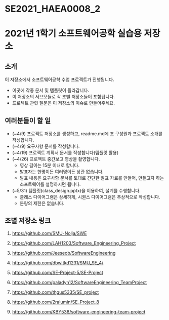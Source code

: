 # SE2021_HAEA0008_2
2021년 1학기 소프트웨어공학 실습용 저장소
===========


소개
---

이 저장소에서 소프트웨어공학 수업 프로젝트가 진행됩니다.

- 이곳에 각종 문서 및 템플릿이 올라갑니다.
- 이 저장소의 서브모듈로 각 조별 저장소들이 포함됩니다.
- 프로젝트 관련 질문은 이 저장소의 이슈로 만들어주세요.

여러분들이 할 일
---

+ (~4/9) 프로젝트 저장소를 생성하고, readme.md에 조 구성원과 프로젝트 소개를 작성합니다.
+ (~4/9) 요구사항 문서를 작성합니다.
+ (~4/19) 프로젝트 계획서 문서를 작성합니다(템플릿 활용)
+ (~4/26) 프로젝트 중간보고 영상을 촬영합니다. 
  + 영상 길이는 15분 이내로 합니다.
  + 발표자는 한명이든 여러명이든 상관 없습니다.
  + 발표 내용은 요구사항 문서를 토대로 간단한 발표 자료를 만들어, 만들고자 하는 소프트웨어를 설명하시면 됩니다. 
+ (~5/31) 템플릿(class_design.pptx)을 이용하여, 설계를 수행합니다.
  + 클래스 다이어그램은 상세하게, 시퀀스 다이어그램은 추상적으로 작성합니다.
  + 분량의 제한은 없습니다.

조별 저장소 링크
---
1. https://github.com/SMU-Nolja/SWE

2. https://github.com/LAH1203/Software_Engineering_Project

3. https://github.com/Jeeseob/SoftwareEngineering

4. https://github.com/dbwltkd1231/SMU_SE_4/

5. https://github.com/SE-Project-5/SE-Project

6. https://github.com/paladyn12/SoftwareEngineering_TeamProject

7. https://github.com/thgus5335/SE_project

8. https://github.com/2ralumin/SE_Project_8

9. https://github.com/KBY538/software-engineering-team-project


